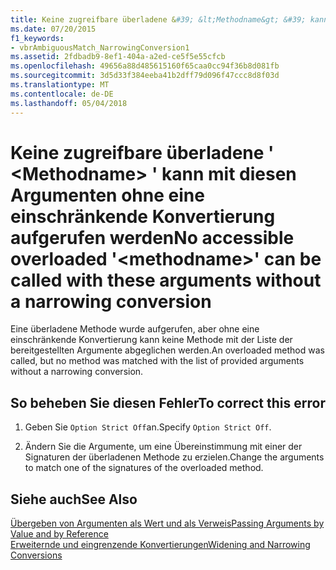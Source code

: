 ```yaml
---
title: Keine zugreifbare überladene &#39; &lt;Methodname&gt; &#39; kann mit diesen Argumenten ohne eine einschränkende Konvertierung aufgerufen werden
ms.date: 07/20/2015
f1_keywords:
- vbrAmbiguousMatch_NarrowingConversion1
ms.assetid: 2fdbadb9-8ef1-404a-a2ed-ce5f5e55cfcb
ms.openlocfilehash: 49656a88d485615160f65caa0cc94f36b8d081fb
ms.sourcegitcommit: 3d5d33f384eeba41b2dff79d096f47ccc8d8f03d
ms.translationtype: MT
ms.contentlocale: de-DE
ms.lasthandoff: 05/04/2018
---
```

# <a name="no-accessible-overloaded-39ltmethodnamegt39-can-be-called-with-these-arguments-without-a-narrowing-conversion"></a><span data-ttu-id="34f04-102">Keine zugreifbare überladene &#39; &lt;Methodname&gt; &#39; kann mit diesen Argumenten ohne eine einschränkende Konvertierung aufgerufen werden</span><span class="sxs-lookup"><span data-stu-id="34f04-102">No accessible overloaded &#39;&lt;methodname&gt;&#39; can be called with these arguments without a narrowing conversion</span></span>
<span data-ttu-id="34f04-103">Eine überladene Methode wurde aufgerufen, aber ohne eine einschränkende Konvertierung kann keine Methode mit der Liste der bereitgestellten Argumente abgeglichen werden.</span><span class="sxs-lookup"><span data-stu-id="34f04-103">An overloaded method was called, but no method was matched with the list of provided arguments without a narrowing conversion.</span></span>  
  
## <a name="to-correct-this-error"></a><span data-ttu-id="34f04-104">So beheben Sie diesen Fehler</span><span class="sxs-lookup"><span data-stu-id="34f04-104">To correct this error</span></span>  
  
1.  <span data-ttu-id="34f04-105">Geben Sie `Option Strict Off`an.</span><span class="sxs-lookup"><span data-stu-id="34f04-105">Specify `Option Strict Off`.</span></span>  
  
2.  <span data-ttu-id="34f04-106">Ändern Sie die Argumente, um eine Übereinstimmung mit einer der Signaturen der überladenen Methode zu erzielen.</span><span class="sxs-lookup"><span data-stu-id="34f04-106">Change the arguments to match one of the signatures of the overloaded method.</span></span>  
  
## <a name="see-also"></a><span data-ttu-id="34f04-107">Siehe auch</span><span class="sxs-lookup"><span data-stu-id="34f04-107">See Also</span></span>  
 [<span data-ttu-id="34f04-108">Übergeben von Argumenten als Wert und als Verweis</span><span class="sxs-lookup"><span data-stu-id="34f04-108">Passing Arguments by Value and by Reference</span></span>](../../visual-basic/programming-guide/language-features/procedures/passing-arguments-by-value-and-by-reference.md)  
 [<span data-ttu-id="34f04-109">Erweiternde und eingrenzende Konvertierungen</span><span class="sxs-lookup"><span data-stu-id="34f04-109">Widening and Narrowing Conversions</span></span>](../../visual-basic/programming-guide/language-features/data-types/widening-and-narrowing-conversions.md)
